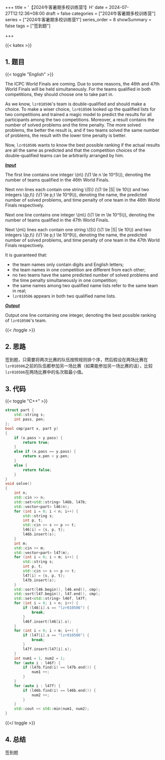 +++
title = '【2024牛客暑期多校训练营1】H'
date = 2024-07-27T12:12:36+08:00
draft = false
categories = ["2024牛客暑期多校训练营"]
series = ["2024牛客暑期多校训练营1"]
series_order = 8
showSummary = false
tags = ["签到题"]

+++

{{< katex >}}

## 1. 题目

{{< toggle "English" >}}

The ICPC World Finals are coming. Due to some reasons, the 46th and 47th World Finals will be held simultaneously. For the teams qualified in both competitions, they should choose one to take part in.

 As we know, `lzr010506`'s team is double-qualified and should make a choice. To make a wiser choice, `lzr010506` looked up the qualified lists for two competitions and trained a magic model to predict the results for all participants among the two competitions. Moreover, a result contains the number of solved problems and the time penalty. The more solved problems, the better the result is, and if two teams solved the same number of problems, the result with the lower time penalty is better.

 Now, `lzr010506` wants to know the best possible ranking if the actual results are all the same as predicted and that the competition choices of the double-qualified teams can be arbitrarily arranged by him.

***<u>Input</u>***

The first line contains one integer \\(n\\) (\\(1 \le n \le 10^5\\)), denoting the number of teams qualified in the 46th World Finals.

Next nnn lines each contain one string \\(S\\) (\\(1 \le |S| \le 10\\)) and two integers \\(p,t\\) (\\(1 \le p,t \le 10^9\\)), denoting the name, the predicted number of solved problems, and time penalty of one team in the 46th World Finals respectively.

Next one line contains one integer \\(m\\) (\\(1 \le m \le 10^5\\)), denoting the number of teams qualified in the 47th World Finals.

Next \\(m\\) lines each contain one string \\(S\\) (\\(1 \le |S| \le 10\\)) and two integers \\(p,t\\) (\\(1 \le p,t \le 10^9\\)), denoting the name, the predicted number of solved problems, and time penalty of one team in the 47th World Finals respectively.

It is guaranteed that:

- the team names only contain digits and English letters;
- the team names in one competition are different from each other;
- no two teams have the same predicted number of solved problems and the time penalty simultaneously in one competition;
- the same names among two qualified name lists refer to the same team in real;
- `lzr010506` appears in both two qualified name lists.

***<u>Output</u>***

Output one line containing one integer, denoting the best possible ranking of `lzr010506`'s team.

{{< /toggle >}}

## 2. 思路

签到题，只需要将两次比赛的队伍按照规则排个序，然后假设在两场比赛在`lzr010506`之前的队伍都参加另一场比赛（如果能参加另一场比赛的话），比较`lzr010506`在两场比赛中的名次取最小值。

## 3. 代码

{{< toggle "C++" >}}

```cpp
struct part {
    std::string s;
    int pass, pen;
};
bool cmp(part x, part y)
{
    if (x.pass > y.pass) {
        return true;
    }
    else if (x.pass == y.pass) {
        return x.pen < y.pen;
    }
    else {
        return false;
    }
}
void solve()
{
    int n;
    std::cin >> n;
    std::set<std::string> l46b, l47b;
    std::vector<part> l46(n);
    for (int i = 0; i < n; i++) {
        std::string s;
        int p, t;
        std::cin >> s >> p >> t;
        l46[i] = {s, p, t};
        l46b.insert(s);
    }
    int m;
    std::cin >> m;
    std::vector<part> l47(m);
    for (int i = 0; i < m; i++) {
        std::string s;
        int p, t;
        std::cin >> s >> p >> t;
        l47[i] = {s, p, t};
        l47b.insert(s);
    }
    std::sort(l46.begin(), l46.end(), cmp);
    std::sort(l47.begin(), l47.end(), cmp);
    std::set<std::string> l46f, l47f;
    for (int i = 0; i < n; i++) {
        if (l46[i].s == "lzr010506") {
            break;
        }
        l46f.insert(l46[i].s);
    }
    for (int i = 0; i < m; i++) {
        if (l47[i].s == "lzr010506") {
            break;
        }
        l47f.insert(l47[i].s);
    }
    int num1 = 1, num2 = 1;
    for (auto i : l46f) {
        if (l47b.find(i) == l47b.end()) {
            num1 ++;
        }
    }
    for (auto i : l47f) {
        if (l46b.find(i) == l46b.end()) {
            num2 ++;
        }
    }
    std::cout << std::min(num1, num2);
}
```

{{</ toggle >}}

## 4. 总结

签到题
